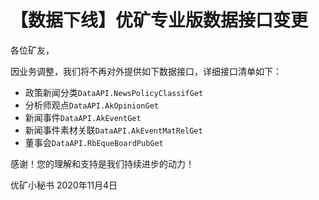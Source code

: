 # 【数据下线】优矿专业版数据接口变更

各位矿友，

因业务调整，我们将不再对外提供如下数据接口，详细接口清单如下：

* 政策新闻分类`DataAPI.NewsPolicyClassifGet`
* 分析师观点`DataAPI.AkOpinionGet`
* 新闻事件`DataAPI.AkEventGet`
* 新闻事件素材关联`DataAPI.AkEventMatRelGet`
* 董事会`DataAPI.RbEqueBoardPubGet`

感谢！您的理解和支持是我们持续进步的动力！

优矿小秘书
2020年11月4日